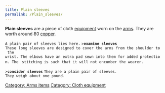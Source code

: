 ```yaml
---
title: Plain sleeves
permalink: /Plain_sleeves/
---
```


**Plain sleeves** are a piece of cloth [equipment](equipment "wikilink")
worn on the [arms](arms "wikilink"). They are worth around 80
[copper](gold "wikilink").

`A plain pair of sleeves lies here.`
`>`**`examine sleeves`**
`These long sleeves are designed to cover the arms from the shoulder to the `
`wrist. The elbows have an extra pad sewn into them for added protection. The `
`stitching is such that it will not encumber the wearer.`

`>`**`consider sleeves`**
`They are a plain pair of sleeves.`
`They weigh about one pound.`

[Category: Arms items](Category:_Arms_items "wikilink") [Category: Cloth
equipment](Category:_Cloth_equipment "wikilink")